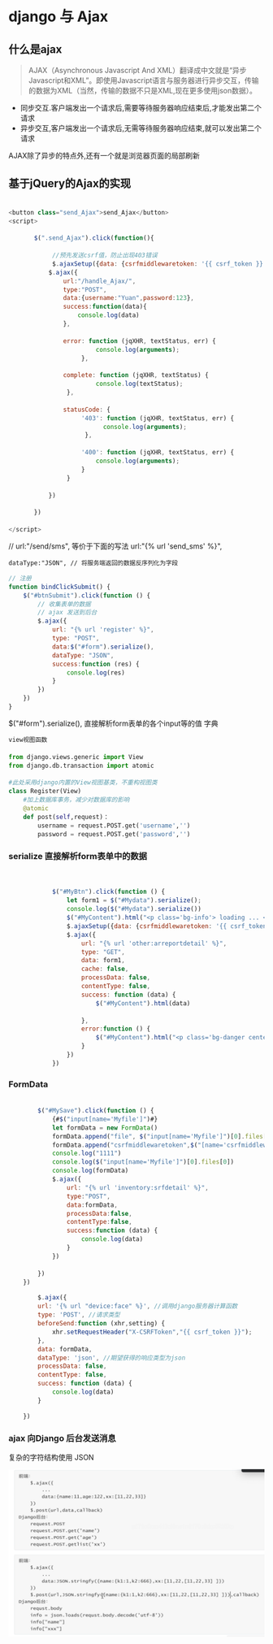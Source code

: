# django 与 Ajax

## 什么是ajax
> AJAX（Asynchronous Javascript And XML）翻译成中文就是“异步Javascript和XML”。即使用Javascript语言与服务器进行异步交互，传输的数据为XML（当然，传输的数据不只是XML,现在更多使用json数据）。

- 同步交互.客户端发出一个请求后,需要等待服务器响应结束后,才能发出第二个请求
- 异步交互,客户端发出一个请求后,无需等待服务器响应结束,就可以发出第二个请求

AJAX除了异步的特点外,还有一个就是浏览器页面的局部刷新

## 基于jQuery的Ajax的实现
``` JavaScript

<button class="send_Ajax">send_Ajax</button>
<script>

       $(".send_Ajax").click(function(){

            //预先发送csrf值，防止出现403错误
            $.ajaxSetup({data: {csrfmiddlewaretoken: '{{ csrf_token }}'}});
           $.ajax({
               url:"/handle_Ajax/",
               type:"POST",
               data:{username:"Yuan",password:123},
               success:function(data){
                   console.log(data)
               },
         　　　　　　
               error: function (jqXHR, textStatus, err) {
                        console.log(arguments);
                    },

               complete: function (jqXHR, textStatus) {
                        console.log(textStatus);
                },

               statusCode: {
                    '403': function (jqXHR, textStatus, err) {
                          console.log(arguments);
                     },

                    '400': function (jqXHR, textStatus, err) {
                        console.log(arguments);
                    }
                }

           })

       })

</script>
```





// url:"/send/sms",  等价于下面的写法 
url:"{% url 'send_sms' %}",

```
dataType:"JSON", // 将服务端返回的数据反序列化为字段
```

```javascript
// 注册
function bindClickSubmit() {
    $("#btnSubmit").click(function () {
        // 收集表单的数据
        // ajax 发送到后台
        $.ajax({
            url: "{% url 'register' %}",
            type: "POST",
            data:$("#form").serialize(),
            dataType: "JSON",
            success:function (res) {
                console.log(res)
            }
        })
    })
}
```



$("#form").serialize(),  直接解析form表单的各个input等的值 字典







``` python
view视图函数

from django.views.generic import View
from django.db.transaction import atomic

#此处采用django内置的View视图基类，不重构视图类
class Register(View)
    #加上数据库事务，减少对数据库的影响
    @atomic
    def post(self,request)：
        username = request.POST.get('username','')
        password = request.POST.get('password','')

```



###  serialize  直接解析form表单中的数据

```javascript


            $("#MyBtn").click(function () {
                let form1 = $("#Mydata").serialize();
                console.log($("#Mydata").serialize())
                $("#MyContent").html("<p class='bg-info'> loading ... </p>")
                $.ajaxSetup({data: {csrfmiddlewaretoken: '{{ csrf_token }}'}});
                $.ajax({
                    url: "{% url 'other:arreportdetail' %}",
                    type: "GET",
                    data: form1,
                    cache: false,
                    processData: false,
                    contentType: false,
                    success: function (data) {
                        $("#MyContent").html(data)

                    },
                    error:function () {
                        $("#MyContent").html("<p class='bg-danger center'> something is going wrong. pls try again !</p>")
                    }
                })
            })

```

###  FormData
```javascript

        $("#MySave").click(function () {
            {#$("input[name='Myfile']")#}
            let formData = new FormData()
            formData.append("file", $("input[name='Myfile']")[0].files[0]);
            formData.append("csrfmiddlewaretoken",$("[name='csrfmiddlewaretoken']").val());
            console.log("1111")
            console.log($("input[name='Myfile']")[0].files[0])
            console.log(formData)
            $.ajax({
                url: "{% url 'inventory:srfdetail' %}",
                type:"POST",
                data:formData,
                processData:false,
                contentType:false,
                success:function (data) {
                    console.log(data)
                }
            })

        })
    })

```


```javascript
        $.ajax({
        url: '{% url "device:face" %}', //调用django服务器计算函数
        type: 'POST', //请求类型
        beforeSend:function (xhr,setting) {
            xhr.setRequestHeader("X-CSRFToken","{{ csrf_token }}");
        },
        data: formData,
        dataType: 'json', //期望获得的响应类型为json
        processData: false,
        contentType: false,
        success: function (data) {
            console.log(data)
        }
```


        })





### ajax 向Django 后台发送消息

复杂的字符结构使用 JSON

![image-20210330184222614](assets/image-20210330184222614.png)


